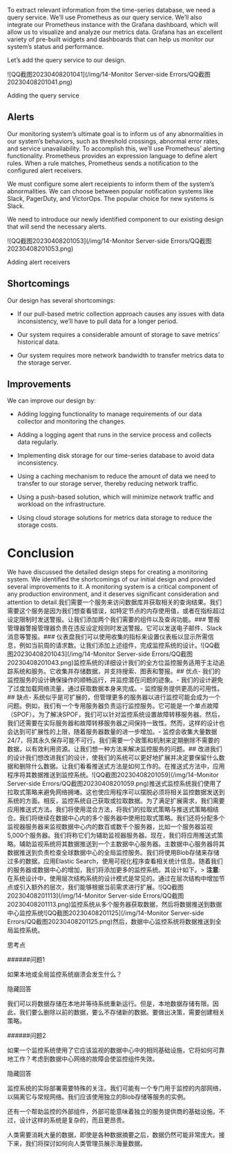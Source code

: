 To extract relevant information from the time-series database, we need a query service. We’ll use Prometheus as our query service. We’ll also integrate our Prometheus instance with the Grafana dashboard, which will allow us to visualize and analyze our metrics data. Grafana has an excellent variety of pre-built widgets and dashboards that can help us monitor our system’s status and performance.

Let’s add the query service to our design.

![QQ截图20230408201041](/img/14-Monitor Server-side Errors/QQ截图20230408201041.png)

Adding the query service

## Alerts

Our monitoring system’s ultimate goal is to inform us of any abnormalities in our system’s behaviors, such as threshold crossings, abnormal error rates, and service unavailability. To accomplish this, we’ll use Prometheus’ alerting functionality. Prometheus provides an expression language to define alert rules. When a rule matches, Prometheus sends a notification to the configured alert receivers.

We must configure some alert receipients to inform them of the system’s abnormalities. We can choose between popular notification systems like Slack, PagerDuty, and VictorOps. The popular choice for new systems is Slack.

We need to introduce our newly identified component to our existing design that will send the necessary alerts.

![QQ截图20230408201053](/img/14-Monitor Server-side Errors/QQ截图20230408201053.png)

Adding alert receivers

## Shortcomings

Our design has several shortcomings:

- If our pull-based metric collection approach causes any issues with data inconsistency, we’ll have to pull data for a longer period.

- Our system requires a considerable amount of storage to save metrics’ historical data.

- Our system requires more network bandwidth to transfer metrics data to the storage server.

## Improvements

We can improve our design by:

- Adding logging functionality to manage requirements of our data collector and monitoring the changes.

- Adding a logging agent that runs in the service process and collects data regularly.

- Implementing disk storage for our time-series database to avoid data inconsistency.

- Using a caching mechanism to reduce the amount of data we need to transfer to our storage server, thereby reducing network traffic.

- Using a push-based solution, which will minimize network traffic and workload on the infrastructure.

- Using cloud storage solutions for metrics data storage to reduce the storage costs.

# Conclusion

We have discussed the detailed design steps for creating a monitoring system. We identified the shortcomings of our initial design and provided several improvements to it. A monitoring system is a critical component of any production environment, and it deserves significant consideration and attention to detail.我们需要一个服务来访问数据库并获取相关的查询结果。我们需要这个服务是因为我们想查看错误，如特定节点的内存使用值，或者在指标超过设定限制时发送警报。让我们添加两个我们需要的组件以及查询功能。### 警报管理器警报管理器负责在违反设定规则时发送警报。它可以发送电子邮件、Slack消息等警报。### 仪表盘我们可以使用收集的指标来设置仪表板以显示所需信息，例如当前周的请求数。让我们添加上述组件，完成监控系统的设计。![QQ截图20230408201043](/img/14-Monitor Server-side Errors/QQ截图20230408201043.png)监控系统的详细设计我们的全方位监控服务适用于主动追踪系统和服务。它收集并存储数据，并支持搜索、图表和警报。## 优点- 我们的监控服务的设计确保操作的顺畅运行，并监控潜在问题的迹象。- 我们的设计避免了过度加载网络流量，通过获取数据本身来完成。- 监控服务提供更高的可用性。## 缺点- 系统似乎是可扩展的，但管理更多的服务器以进行监控可能会成为一个问题。例如，我们有一个专用服务器负责运行监控服务。它可能是一个单点故障（SPOF）。为了解决SPOF，我们可以针对监控系统设置故障转移服务器。然后，我们还需要在实际服务器和故障转移服务器之间保持一致性。然而，这样的设计也会达到可扩展性的上限，随着服务器数量的进一步增加。- 监控会收集大量数据24/7，将其永久保存可能不可行。我们需要一个政策和机制来定期删除不需要的数据，以有效利用资源。让我们想一种方法来解决监控服务的问题。## 改进我们的设计我们想改进我们的设计，使我们的系统可以更好地扩展并决定要保留什么数据和删除什么数据。让我们看看推送式方法是如何工作的。在推送式方法中，应用程序将其数据推送到监控系统。![QQ截图20230408201059](/img/14-Monitor Server-side Errors/QQ截图20230408201059.png)推送式监控系统我们使用了拉取式策略来避免网络拥堵。这也使应用程序可以摆脱必须将相关监控数据发送到系统的方面。相反，监控系统自己获取或拉取数据。为了满足扩展需求，我们需要应用推送式方法。我们将使用混合方法，将我们的拉取式策略与推送式策略相结合。我们将继续在数据中心内的多个服务器中使用拉取式策略。我们还将分配多个监视器服务器来监视数据中心内的数百或数千个服务器，比如一个服务器监视5,000个服务器。我们将称它们为辅助监视器服务器。现在，我们将应用推送式策略。辅助监视系统将其数据推送到一个主数据中心服务器。主数据中心服务器将其数据推送到负责检查全球数据中心的全局监控服务。我们将使用Blob存储来存储过多的数据，应用Elastic Search，使用可视化程序查看相关统计信息。随着我们的服务器或数据中心的增加，我们将添加更多的监控系统。其设计如下。> **注意**: 在系统设计中，使用层次结构系统的设计模式是常见的。通过在层次结构中增加节点或引入额外的层次，我们能够根据当前需求进行扩展。![QQ截图20230408201113](/img/14-Monitor Server-side Errors/QQ截图20230408201113.png)监控系统从多个服务器获取数据，然后将数据推送到数据中心监控系统![QQ截图20230408201125](/img/14-Monitor Server-side Errors/QQ截图20230408201125.png)然后，数据中心监控系统将数据推送到全局监控系统。

思考点

######问题1

如果本地或全局监控系统崩溃会发生什么？

隐藏回答

我们可以将数据存储在本地并等待系统重新运行。但是，本地数据存储有限。因此，我们要么删除以前的数据，要么不存储新的数据。要做出决策，需要创建相关策略。

######问题2

如果一个监控系统使用了它应该监视的数据中心中的相同基础设施，它将如何可靠地工作？考虑到数据中心网络的故障会使监控组件失效。

隐藏回答

监控系统的实际部署需要特殊的关注。我们可能有一个专门用于监控的内部网络，以隔离它与常规网络。我们应该使用独立的Blob存储等服务的实例。

还有一个帮助监控的外部组件，外部可能意味着独立的服务提供商的基础设施。不过，设计这样的系统是复杂的，而且更昂贵。

人类需要消耗大量的数据，即使是各种数据摘要之后，数据仍然可能非常庞大。接下来，我们将探讨如何向人类管理员展示海量数据。